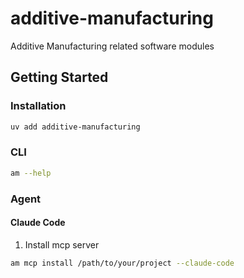 # additive-manufacturing
Additive Manufacturing related software modules

## Getting Started
### Installation
```bash
uv add additive-manufacturing
```

### CLI
```bash
am --help
```

### Agent
#### Claude Code
1. Install mcp server
```bash
am mcp install /path/to/your/project --claude-code
```

